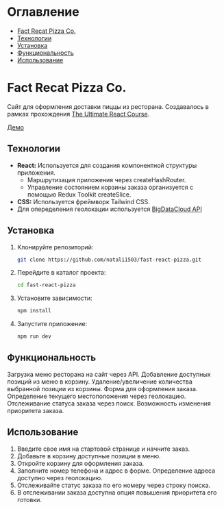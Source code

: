 # Оглавление

- [Fact Recat Pizza Co.](#FactRecatPizzaCo.)
- [Технологии](#Технологии)
- [Установка](#Установка)
- [Функциональность](#Функциональность)
- [Использование](#Использование)

# Fact Recat Pizza Co.

Сайт для оформления доставки пиццы из ресторана.
Создавалось в рамках прохождения [The Ultimate React Course](https://www.udemy.com/course/the-ultimate-react-course/).

[Демо](https://natali1503.github.io/fast-react-pizza/)

## Технологии

- **React:** Используется для создания компонентной структуры приложения.
  - Маршрутизация приложения через createHashRouter.
  - Управление состоянием корзины заказа организуется с помощью Redux Toolkit createSlice.
- **CSS:** Используется фреймворк Tailwind CSS.
- Для опеределения геолокации используется [BigDataCloud API](https://www.bigdatacloud.com/)

## Установка

1. Клонируйте репозиторий:

   ```bash
   git clone https://github.com/natali1503/fast-react-pizza.git
   ```

2. Перейдите в каталог проекта:

   ```bash
   cd fast-react-pizza
   ```

3. Установите зависимости:

   ```bash
   npm install
   ```

4. Запустите приложение:

   ```bash
   npm run dev
   ```

## Функциональность

Загрузка меню ресторана на сайт через API.
Добавление доступных позиций из меню в корзину.
Удаление/увеличение количества выбранной позиции из корзины.
Форма для оформления заказа.
Определение текущего местоположения через геолокацию.
Отслеживание статуса заказа через поиск.
Возможность изменения приоритета заказа.

## Использование

1. Введите свое имя на стартовой странице и начните заказ.
2. Добавьте в корзину доступные позиции в меню.
3. Откройте корзину для оформления заказа.
4. Заполните номер телефона и адрес в форме. Определение адреса доступно через геолокацию.
5. Отслеживайте статус заказа по его номеру через строку поиска.
6. В отслеживании заказа доступна опция повышения приоритета его готовки.
